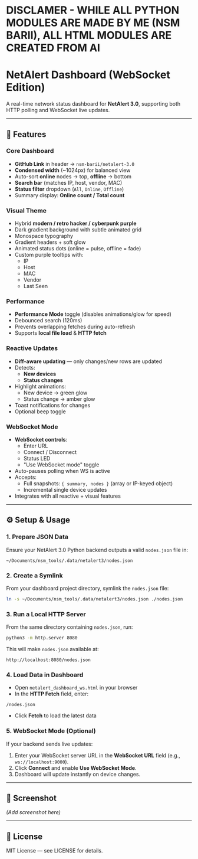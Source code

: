# DISCLAMER - WHILE ALL PYTHON MODULES ARE MADE BY ME (NSM BARII), ALL HTML MODULES ARE CREATED FROM AI

# NetAlert Dashboard (WebSocket Edition) 

A real-time network status dashboard for **NetAlert 3.0**, supporting both HTTP polling and WebSocket live updates.

---

## 📌 Features

### Core Dashboard
- **GitHub Link** in header → `nsm-barii/netalert-3.0`
- **Condensed width** (~1024px) for balanced view
- Auto-sort **online** nodes → top, **offline** → bottom
- **Search bar** (matches IP, host, vendor, MAC)
- **Status filter** dropdown (`All`, `Online`, `Offline`)
- Summary display: **Online count / Total count**

### Visual Theme
- Hybrid **modern / retro hacker / cyberpunk purple**
- Dark gradient background with subtle animated grid
- Monospace typography
- Gradient headers + soft glow
- Animated status dots (online = pulse, offline = fade)
- Custom purple tooltips with:
  - IP
  - Host
  - MAC
  - Vendor
  - Last Seen

### Performance
- **Performance Mode** toggle (disables animations/glow for speed)
- Debounced search (120ms)
- Prevents overlapping fetches during auto-refresh
- Supports **local file load** & **HTTP fetch**

### Reactive Updates
- **Diff-aware updating** — only changes/new rows are updated
- Detects:
  - **New devices**
  - **Status changes**
- Highlight animations:
  - New device → green glow
  - Status change → amber glow
- Toast notifications for changes
- Optional beep toggle

### WebSocket Mode
- **WebSocket controls**:
  - Enter URL
  - Connect / Disconnect
  - Status LED
  - "Use WebSocket mode" toggle
- Auto-pauses polling when WS is active
- Accepts:
  - Full snapshots: `{ summary, nodes }` (array or IP-keyed object)
  - Incremental single device updates
- Integrates with all reactive + visual features

---

## ⚙️ Setup & Usage

### 1. Prepare JSON Data
Ensure your NetAlert 3.0 Python backend outputs a valid `nodes.json` file in:
```
~/Documents/nsm_tools/.data/netalert3/nodes.json
```

### 2. Create a Symlink
From your dashboard project directory, symlink the `nodes.json` file:
```bash
ln -s ~/Documents/nsm_tools/.data/netalert3/nodes.json ./nodes.json
```

### 3. Run a Local HTTP Server
From the same directory containing `nodes.json`, run:
```bash
python3 -m http.server 8080
```
This will make `nodes.json` available at:
```
http://localhost:8080/nodes.json
```

### 4. Load Data in Dashboard
- Open `netalert_dashboard_ws.html` in your browser
- In the **HTTP Fetch** field, enter:
```
/nodes.json
```
- Click **Fetch** to load the latest data

### 5. WebSocket Mode (Optional)
If your backend sends live updates:
1. Enter your WebSocket server URL in the **WebSocket URL** field (e.g., `ws://localhost:9000`).
2. Click **Connect** and enable **Use WebSocket Mode**.
3. Dashboard will update instantly on device changes.

---

## 📸 Screenshot
*(Add screenshot here)*

---

## 📝 License
MIT License — see LICENSE for details.
